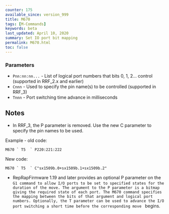 ```yaml
---
counter: 175
available_since: version_999
title: M670
tags: [M-Commands] 
keywords: beta 
last_updated: April 10, 2020 
summary: Set IO port bit mapping 
permalink: M670.html
toc: false 
---
```



### Parameters

* `Pnn:nn:nn...` - List of logical port numbers that bits 0, 1, 2... control (supported in RRF_2.x and earlier)
* `Cnnn` - Used to specify the pin name(s) to be controlled (supported in RRF_3)
* `Tnnn` - Port switching time advance in milliseconds

## Notes

* In RRF_3, the P parameter is removed. Use the new C parameter to specify the pin names to be used.

Example - old code:

```
M670 ` T5  ` P220:221:222
```

New code:

```
M670 ` T5  ` C"sx1509b.0+sx1509b.1+sx1509b.2"
```

* RepRapFirmware 1.19 and later provides an optional P parameter on the ` G1 command to allow I/O ports to be set to specified states for the duration of the move. The argument to the P parameter is a bitmap giving the required state of each port. The M670 command specifies the mapping between the bits of that argument and logical port numbers. Optionally, the T parameter can be used to advance the I/O port switching a short time before the corresponding move  ` begins.

